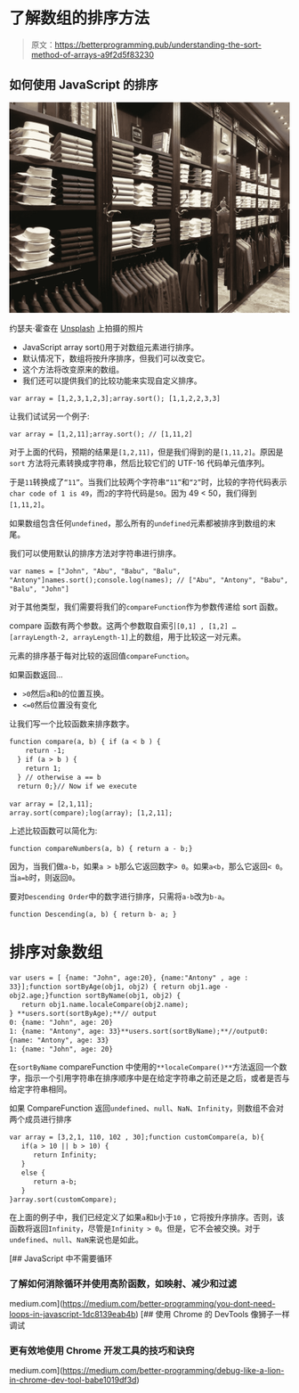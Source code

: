 # 了解数组的排序方法

> 原文：<https://betterprogramming.pub/understanding-the-sort-method-of-arrays-a9f2d5f83230>

## 如何使用 JavaScript 的排序

![](img/1eb396e9a2667fcfdcba226d80b412e6.png)

约瑟夫·霍查在 [Unsplash](https://unsplash.com/s/photos/shop?utm_source=unsplash&utm_medium=referral&utm_content=creditCopyText) 上拍摄的照片

*   JavaScript array sort()用于对数组元素进行排序。
*   默认情况下，数组将按升序排序，但我们可以改变它。
*   这个方法将改变原来的数组。
*   我们还可以提供我们的比较功能来实现自定义排序。

```
var array = [1,2,3,1,2,3];array.sort(); [1,1,2,2,3,3]
```

让我们试试另一个例子:

```
var array = [1,2,11];array.sort(); // [1,11,2]
```

对于上面的代码，预期的结果是`[1,2,11]`，但是我们得到的是`[1,11,2]`。原因是`sort` 方法将元素转换成字符串，然后比较它们的 UTF-16 代码单元值序列。

于是`11`转换成了`“11”`。当我们比较两个字符串`“11”`和`“2”`时，比较的字符代码表示`char code of 1 is 49`，而`2`的字符代码是`50`。因为 49 < 50，我们得到`[1,11,2]`。

如果数组包含任何`undefined`，那么所有的`undefined`元素都被排序到数组的末尾。

我们可以使用默认的排序方法对字符串进行排序。

```
var names = ["John", "Abu", "Babu", "Balu", "Antony"]names.sort();console.log(names); // ["Abu", "Antony", "Babu", "Balu", "John"]
```

对于其他类型，我们需要将我们的`compareFunction`作为参数传递给 sort 函数。

compare 函数有两个参数。这两个参数取自索引`[0,1] , [1,2] … [arrayLength-2, arrayLength-1]`上的数组，用于比较这一对元素。

元素的排序基于每对比较的返回值`compareFunction`。

如果函数返回…

*   `>0`然后`a`和`b`的位置互换。
*   `<=0`然后位置没有变化

让我们写一个比较函数来排序数字。

```
function compare(a, b) { if (a < b ) {
    return -1;
  } if (a > b ) {
    return 1;
  } // otherwise a == b
  return 0;}// Now if we execute

var array = [2,1,11];
array.sort(compare);log(array); [1,2,11];
```

上述比较函数可以简化为:

```
function compareNumbers(a, b) { return a - b;}
```

因为，当我们做`a-b`，如果`a > b`那么它返回数字`> 0`。如果`a<b`，那么它返回`< 0`。当`a=b`时，则返回`0`。

要对`Descending Order`中的数字进行排序，只需将`a-b`改为`b-a`。

```
function Descending(a, b) { return b- a; }
```

# 排序对象数组

```
var users = [ {name: "John", age:20}, {name:"Antony" , age : 33}];function sortByAge(obj1, obj2) { return obj1.age - obj2.age;}function sortByName(obj1, obj2) {
   return obj1.name.localeCompare(obj2.name);
} **users.sort(sortByAge);**// output 
0: {name: "John", age: 20}
1: {name: "Antony", age: 33}**users.sort(sortByName);**//output0: {name: "Antony", age: 33}
1: {name: "John", age: 20}
```

在`sortByName` compareFunction 中使用的`**localeCompare()**`方法返回一个数字，指示一个引用字符串在排序顺序中是在给定字符串之前还是之后，或者是否与给定字符串相同。

如果 CompareFunction 返回`undefined`、`null`、`NaN`、`Infinity`，则数组不会对两个成员进行排序

```
var array = [3,2,1, 110, 102 , 30];function customCompare(a, b){
   if(a > 10 || b > 10) {
      return Infinity;
   }
   else {
      return a-b;
   }
}array.sort(customCompare);
```

在上面的例子中，我们已经定义了如果`a`和`b`小于`10` ，它将按升序排序。否则，该函数将返回`Infinity`，尽管是`Infinity > 0`。但是，它不会被交换。对于`undefined`、`null`、`NaN`来说也是如此。

[](https://medium.com/better-programming/you-dont-need-loops-in-javascript-1dc8139eab4b) [## JavaScript 中不需要循环

### 了解如何消除循环并使用高阶函数，如映射、减少和过滤

medium.com](https://medium.com/better-programming/you-dont-need-loops-in-javascript-1dc8139eab4b) [](https://medium.com/better-programming/debug-like-a-lion-in-chrome-dev-tool-babe1019df3d) [## 使用 Chrome 的 DevTools 像狮子一样调试

### 更有效地使用 Chrome 开发工具的技巧和诀窍

medium.com](https://medium.com/better-programming/debug-like-a-lion-in-chrome-dev-tool-babe1019df3d)